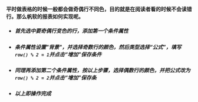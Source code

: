 #### 平时做表格的时候一般都会做奇偶行不同色，目的就是在阅读者看的时候不会读错行。那么帆软的报表如何实现呢。
* ##### 首先选中要奇偶行变色的行，添加第一个条件属性
* ##### 条件属性设置"背景"，并选择奇数行的颜色，然后类型选择“公式”，填写`row() % 2 = 1`并点击“增加”保存条件
* ##### 同理再添加第二个条件属性，按以上步骤，选择偶数行的颜色，并把公式改为`row() % 2 = 2`并点击“增加”保存条
* ##### 以上即操作完成
